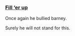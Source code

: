 
### [Fill ‘er up](https://fazthebro.com/2017/04/06/phil/)

Once again he bullied barney.

Surely he will not stand for this.